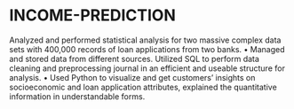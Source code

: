 # INCOME-PREDICTION

Analyzed and performed statistical analysis for two massive complex data sets with 400,000 records of loan applications from two banks.
•	Managed and stored data from different sources. Utilized SQL to perform data cleaning and preprocessing journal in an efficient and useable structure for analysis. 
•	Used Python to visualize and get customers’ insights on socioeconomic and loan application attributes, explained the quantitative information in understandable forms.
